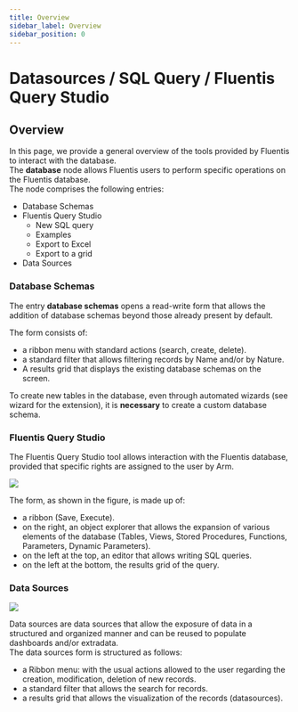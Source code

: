 ```yaml
---
title: Overview 
sidebar_label: Overview 
sidebar_position: 0
---
```


# Datasources / SQL Query / Fluentis Query Studio

## Overview
In this page, we provide a general overview of the tools provided by Fluentis to interact with the database.  
The **database** node allows Fluentis users to perform specific operations on the Fluentis database.   
The node comprises the following entries:
* Database Schemas
* Fluentis Query Studio
  * New SQL query
  * Examples
  * Export to Excel
  * Export to a grid
* Data Sources


### Database Schemas
The entry **database schemas** opens a read-write form that allows the addition of database schemas beyond those already present by default.  


The form consists of:
* a ribbon menu with standard actions (search, create, delete).
* a standard filter that allows filtering records by Name and/or by Nature.
* A results grid that displays the existing database schemas on the screen.

To create new tables in the database, even through automated wizards (see wizard for the extension), it is **necessary** to create a custom database schema.

### Fluentis Query Studio
The Fluentis Query Studio tool allows interaction with the Fluentis database, provided that specific rights are assigned to the user by Arm.  

![](/img/it-it/applications/database/20250520090348.png)

The form, as shown in the figure, is made up of:
* a ribbon (Save, Execute).
* on the right, an object explorer that allows the expansion of various elements of the database (Tables, Views, Stored Procedures, Functions, Parameters, Dynamic Parameters).
* on the left at the top, an editor that allows writing SQL queries.
* on the left at the bottom, the results grid of the query.

### Data Sources

![](/img/it-it/applications/database/20250520085246.png)

Data sources are data sources that allow the exposure of data in a structured and organized manner and can be reused to populate dashboards and/or extradata.  
The data sources form is structured as follows:  
* a Ribbon menu: with the usual actions allowed to the user regarding the creation, modification, deletion of new records.  
* a standard filter that allows the search for records.  
* a results grid that allows the visualization of the records (datasources).